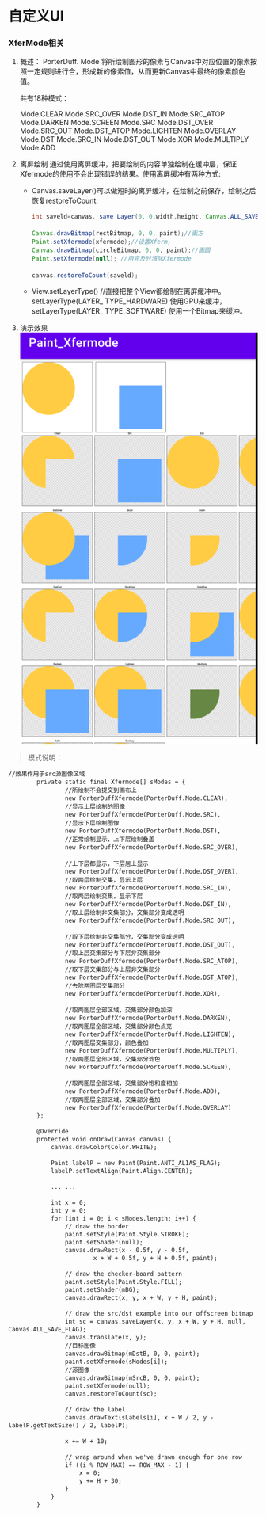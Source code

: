 # 自定义UI

### XferMode相关

1. 概述： PorterDuff. Mode
   将所绘制图形的像素与Canvas中对应位置的像素按照一定规则进行合，形成新的像素值，从而更新Canvas中最终的像素颜色值。

   共有18种模式：

   Mode.CLEAR Mode.SRC_OVER Mode.DST_IN Mode.SRC_ATOP Mode.DARKEN
   Mode.SCREEN Mode.SRC Mode.DST_OVER Mode.SRC_OUT Mode.DST_ATOP
   Mode.LIGHTEN Mode.OVERLAY Mode.DST Mode.SRC_IN Mode.DST_OUT Mode.XOR
   Mode.MULTIPLY Mode.ADD


2. 离屏绘制
   通过使用离屏缓冲，把要绘制的内容单独绘制在缓冲层，保证Xfermode的使用不会出现错误的结果。使用离屏缓冲有两种方式:

   * Canvas.saveLayer()可以做短时的离屏缓冲，在绘制之前保存，绘制之后恢复restoreToCount:

     ```java
     int saveld=canvas. save Layer(0, 0,width,height, Canvas.ALL_SAVE_FLAG);

     Canvas.drawBitmap(rectBitmap, 0, 0, paint);//画方
     Paint.setXfermode(xfermode);//设置Xferm,
     Canvas.drawBitmap(circleBitmap, 0, 0, paint);//画圆
     Paint.setXfermode(null); //用完及时清除Xfermode

     canvas.restoreToCount(saveld);
     ```

   * View.setLayerType() //直接把整个View都绘制在离屏缓冲中。
     setLayerType(LAYER_ TYPE_HARDWARE) 使用GPU来缓冲，
     setLayerType(LAYER_ TYPE_SOFTWARE) 使用一个Bitmap来缓冲。


3. 演示效果 ![xfermode](./images/README_XferMode-1629819356324.png)

> 模式说明：

```
//效果作用于src源图像区域
        private static final Xfermode[] sModes = {
                //所绘制不会提交到画布上
                new PorterDuffXfermode(PorterDuff.Mode.CLEAR),
                //显示上层绘制的图像
                new PorterDuffXfermode(PorterDuff.Mode.SRC),
                //显示下层绘制图像
                new PorterDuffXfermode(PorterDuff.Mode.DST),
                //正常绘制显示，上下层绘制叠盖
                new PorterDuffXfermode(PorterDuff.Mode.SRC_OVER),

                //上下层都显示，下层居上显示
                new PorterDuffXfermode(PorterDuff.Mode.DST_OVER),
                //取两层绘制交集，显示上层
                new PorterDuffXfermode(PorterDuff.Mode.SRC_IN),
                //取两层绘制交集，显示下层
                new PorterDuffXfermode(PorterDuff.Mode.DST_IN),
                //取上层绘制非交集部分，交集部分变成透明
                new PorterDuffXfermode(PorterDuff.Mode.SRC_OUT),

                //取下层绘制非交集部分，交集部分变成透明
                new PorterDuffXfermode(PorterDuff.Mode.DST_OUT),
                //取上层交集部分与下层非交集部分
                new PorterDuffXfermode(PorterDuff.Mode.SRC_ATOP),
                //取下层交集部分与上层非交集部分
                new PorterDuffXfermode(PorterDuff.Mode.DST_ATOP),
                //去除两图层交集部分
                new PorterDuffXfermode(PorterDuff.Mode.XOR),

                //取两图层全部区域，交集部分颜色加深
                new PorterDuffXfermode(PorterDuff.Mode.DARKEN),
                //取两图层全部区域，交集部分颜色点亮
                new PorterDuffXfermode(PorterDuff.Mode.LIGHTEN),
                //取两图层交集部分，颜色叠加
                new PorterDuffXfermode(PorterDuff.Mode.MULTIPLY),
                //取两图层全部区域，交集部分滤色
                new PorterDuffXfermode(PorterDuff.Mode.SCREEN),

                //取两图层全部区域，交集部分饱和度相加
                new PorterDuffXfermode(PorterDuff.Mode.ADD),
                //取两图层全部区域，交集部分叠加
                new PorterDuffXfermode(PorterDuff.Mode.OVERLAY)
        };
        
        @Override
        protected void onDraw(Canvas canvas) {
            canvas.drawColor(Color.WHITE);

            Paint labelP = new Paint(Paint.ANTI_ALIAS_FLAG);
            labelP.setTextAlign(Paint.Align.CENTER);

            ... ...

            int x = 0;
            int y = 0;
            for (int i = 0; i < sModes.length; i++) {
                // draw the border
                paint.setStyle(Paint.Style.STROKE);
                paint.setShader(null);
                canvas.drawRect(x - 0.5f, y - 0.5f,
                        x + W + 0.5f, y + H + 0.5f, paint);

                // draw the checker-board pattern
                paint.setStyle(Paint.Style.FILL);
                paint.setShader(mBG);
                canvas.drawRect(x, y, x + W, y + H, paint);

                // draw the src/dst example into our offscreen bitmap
                int sc = canvas.saveLayer(x, y, x + W, y + H, null, Canvas.ALL_SAVE_FLAG);
                canvas.translate(x, y);
                //目标图像
                canvas.drawBitmap(mDstB, 0, 0, paint);
                paint.setXfermode(sModes[i]);
                //源图像
                canvas.drawBitmap(mSrcB, 0, 0, paint);
                paint.setXfermode(null);
                canvas.restoreToCount(sc);

                // draw the label
                canvas.drawText(sLabels[i], x + W / 2, y - labelP.getTextSize() / 2, labelP);

                x += W + 10;

                // wrap around when we've drawn enough for one row
                if ((i % ROW_MAX) == ROW_MAX - 1) {
                    x = 0;
                    y += H + 30;
                }
            }
        }
```

